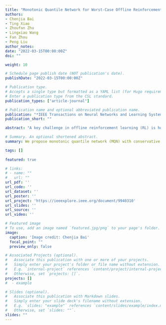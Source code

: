 ```yaml
---
title: "Monotonic Quantile Network for Worst-Case Offline Reinforcement Learning."
authors:
- Chenjia Bai
- Ting Xiao
- Zhoufan Zhu
- Lingxiao Wang
- Fan Zhou
- Peng Liu
author_notes:
date: "2022-03-15T00:00:00Z"
doi: ""

weight: 10

# Schedule page publish date (NOT publication's date).
publishDate: "2022-03-15T00:00:00Z"

# Publication type.
# Accepts a single type but formatted as a YAML list (for Hugo requirements).
# Enter a publication type from the CSL standard.
publication_types: ["article-journal"]

# Publication name and optional abbreviated publication name.
publication: "*IEEE Transactions on Neural Networks and Learning Systems*, 2022"
publication_short: ""

abstract: "A key challenge in offline reinforcement learning (RL) is how to ensure the learned offline policy is safe, especially in safety-critical domains. In this article, we focus on learning a distributional value function in offline RL and optimizing a worst-case criterion of returns. However, optimizing a distributional value function in offline RL can be hard, since the crossing quantile issue is serious, and the distribution shift problem needs to be addressed. To this end, we propose monotonic quantile network (MQN) with conservative quantile regression (CQR) for risk-averse policy learning. First, we propose an MQN to learn the distribution over returns with non-crossing guarantees of the quantiles. Then, we perform CQR by penalizing the quantile estimation for out-of-distribution (OOD) actions to address the distribution shift in offline RL. Finally, we learn a worst-case policy by optimizing the conditional value-at-risk (CVaR) of the distributional value function. Furthermore, we provide theoretical analysis of the fixed-point convergence in our method. We conduct experiments in both risk-neutral and risk-sensitive offline settings, and the results show that our method obtains safe and conservative behaviors in robotic locomotion tasks."

# Summary. An optional shortened abstract.
summary: We propose monotonic quantile network (MQN) with conservative quantile regression (CQR) for risk-averse policy learning.

tags: []
  
featured: true

# links:
# - name: ""
#   url: ""
url_pdf: ''
url_code: ''
url_dataset: ''
url_poster: ''
url_project: 'https://ieeexplore.ieee.org/document/9940310'
url_slides: ''
url_source: ''
url_video: ''

# Featured image
# To use, add an image named `featured.jpg/png` to your page's folder. 
image:
  caption: 'Image credit: Chenjia Bai'
  focal_point: ""
  preview_only: false

# Associated Projects (optional).
#   Associate this publication with one or more of your projects.
#   Simply enter your project's folder or file name without extension.
#   E.g. `internal-project` references `content/project/internal-project/index.md`.
#   Otherwise, set `projects: []`.
projects: []
#  - example

# Slides (optional).
#   Associate this publication with Markdown slides.
#   Simply enter your slide deck's filename without extension.
#   E.g. `slides: "example"` references `content/slides/example/index.md`.
#   Otherwise, set `slides: ""`.
slides: ""
---
```

